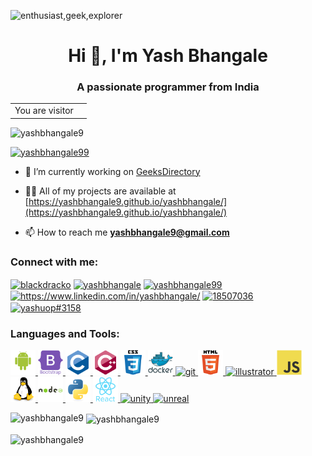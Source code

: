 
![enthusiast,geek,explorer](https://pbs.twimg.com/profile_banners/1490410878612967425/1644177133/1080x360)
<h1 align="center">Hi 👋, I'm Yash Bhangale</h1>

<h3 align="center">A passionate programmer from India</h3>
<table>
  <tr>
    <td>You are visitor</td>
    <td><img src="https://profile-counter.glitch.me/ryanlanciaux/count.svg" alt="" /></td>
  </tr>
</table>

<p align="left"> <img src="https://komarev.com/ghpvc/?username=yashbhangale9&label=Profile%20views&color=0e75b6&style=flat" alt="yashbhangale9" /> </p>

<p align="left"> <a href="https://twitter.com/yashbhangale99" target="blank"><img src="https://img.shields.io/twitter/follow/yashbhangale99?logo=twitter&style=for-the-badge" alt="yashbhangale99" /></a> </p>

- 🔭 I’m currently working on [GeeksDirectory](www.geeksdirectory.com)

- 👨‍💻 All of my projects are available at [https://yashbhangale9.github.io/yashbhangale/](https://yashbhangale9.github.io/yashbhangale/)

- 📫 How to reach me **yashbhangale9@gmail.com**

<h3 align="left">Connect with me:</h3>
<p align="left">
<a href="https://codepen.io/blackdracko" target="blank"><img align="center" src="https://raw.githubusercontent.com/rahuldkjain/github-profile-readme-generator/master/src/images/icons/Social/codepen.svg" alt="blackdracko" height="30" width="40" /></a>
<a href="https://dev.to/yashbhangale" target="blank"><img align="center" src="https://raw.githubusercontent.com/rahuldkjain/github-profile-readme-generator/master/src/images/icons/Social/devto.svg" alt="yashbhangale" height="30" width="40" /></a>
<a href="https://twitter.com/yashbhangale99" target="blank"><img align="center" src="https://raw.githubusercontent.com/rahuldkjain/github-profile-readme-generator/master/src/images/icons/Social/twitter.svg" alt="yashbhangale99" height="30" width="40" /></a>
<a href="https://linkedin.com/in/https://www.linkedin.com/in/yashbhangale/" target="blank"><img align="center" src="https://raw.githubusercontent.com/rahuldkjain/github-profile-readme-generator/master/src/images/icons/Social/linked-in-alt.svg" alt="https://www.linkedin.com/in/yashbhangale/" height="30" width="40" /></a>
<a href="https://stackoverflow.com/users/18507036" target="blank"><img align="center" src="https://raw.githubusercontent.com/rahuldkjain/github-profile-readme-generator/master/src/images/icons/Social/stack-overflow.svg" alt="18507036" height="30" width="40" /></a>
<a href="https://discord.gg/yashuop#3158" target="blank"><img align="center" src="https://raw.githubusercontent.com/rahuldkjain/github-profile-readme-generator/master/src/images/icons/Social/discord.svg" alt="yashuop#3158" height="30" width="40" /></a>
</p>

<h3 align="left">Languages and Tools:</h3>
<p align="left"> <a href="https://developer.android.com" target="_blank" rel="noreferrer"> <img src="https://raw.githubusercontent.com/devicons/devicon/master/icons/android/android-original-wordmark.svg" alt="android" width="40" height="40"/> </a> <a href="https://getbootstrap.com" target="_blank" rel="noreferrer"> <img src="https://raw.githubusercontent.com/devicons/devicon/master/icons/bootstrap/bootstrap-plain-wordmark.svg" alt="bootstrap" width="40" height="40"/> </a> <a href="https://www.cprogramming.com/" target="_blank" rel="noreferrer"> <img src="https://raw.githubusercontent.com/devicons/devicon/master/icons/c/c-original.svg" alt="c" width="40" height="40"/> </a> <a href="https://www.w3schools.com/cpp/" target="_blank" rel="noreferrer"> <img src="https://raw.githubusercontent.com/devicons/devicon/master/icons/cplusplus/cplusplus-original.svg" alt="cplusplus" width="40" height="40"/> </a> <a href="https://www.w3schools.com/css/" target="_blank" rel="noreferrer"> <img src="https://raw.githubusercontent.com/devicons/devicon/master/icons/css3/css3-original-wordmark.svg" alt="css3" width="40" height="40"/> </a> <a href="https://www.docker.com/" target="_blank" rel="noreferrer"> <img src="https://raw.githubusercontent.com/devicons/devicon/master/icons/docker/docker-original-wordmark.svg" alt="docker" width="40" height="40"/> </a> <a href="https://git-scm.com/" target="_blank" rel="noreferrer"> <img src="https://www.vectorlogo.zone/logos/git-scm/git-scm-icon.svg" alt="git" width="40" height="40"/> </a> <a href="https://www.w3.org/html/" target="_blank" rel="noreferrer"> <img src="https://raw.githubusercontent.com/devicons/devicon/master/icons/html5/html5-original-wordmark.svg" alt="html5" width="40" height="40"/> </a> <a href="https://www.adobe.com/in/products/illustrator.html" target="_blank" rel="noreferrer"> <img src="https://www.vectorlogo.zone/logos/adobe_illustrator/adobe_illustrator-icon.svg" alt="illustrator" width="40" height="40"/> </a> <a href="https://developer.mozilla.org/en-US/docs/Web/JavaScript" target="_blank" rel="noreferrer"> <img src="https://raw.githubusercontent.com/devicons/devicon/master/icons/javascript/javascript-original.svg" alt="javascript" width="40" height="40"/> </a> <a href="https://www.linux.org/" target="_blank" rel="noreferrer"> <img src="https://raw.githubusercontent.com/devicons/devicon/master/icons/linux/linux-original.svg" alt="linux" width="40" height="40"/> </a> <a href="https://nodejs.org" target="_blank" rel="noreferrer"> <img src="https://raw.githubusercontent.com/devicons/devicon/master/icons/nodejs/nodejs-original-wordmark.svg" alt="nodejs" width="40" height="40"/> </a> <a href="https://www.python.org" target="_blank" rel="noreferrer"> <img src="https://raw.githubusercontent.com/devicons/devicon/master/icons/python/python-original.svg" alt="python" width="40" height="40"/> </a> <a href="https://reactjs.org/" target="_blank" rel="noreferrer"> <img src="https://raw.githubusercontent.com/devicons/devicon/master/icons/react/react-original-wordmark.svg" alt="react" width="40" height="40"/> </a> <a href="https://unity.com/" target="_blank" rel="noreferrer"> <img src="https://www.vectorlogo.zone/logos/unity3d/unity3d-icon.svg" alt="unity" width="40" height="40"/> </a> <a href="https://unrealengine.com/" target="_blank" rel="noreferrer"> <img src="https://raw.githubusercontent.com/kenangundogan/fontisto/036b7eca71aab1bef8e6a0518f7329f13ed62f6b/icons/svg/brand/unreal-engine.svg" alt="unreal" width="40" height="40"/> </a> </p>

<p><img align="left" src="https://github-readme-stats.vercel.app/api/top-langs?username=yashbhangale9&show_icons=true&locale=en&layout=compact" alt="yashbhangale9" /></p>

<p>&nbsp;<img align="center" src="https://github-readme-stats.vercel.app/api?username=yashbhangale9&show_icons=true&locale=en" alt="yashbhangale9" /></p>

<p><img align="center" src="https://github-readme-streak-stats.herokuapp.com/?user=yashbhangale9&" alt="yashbhangale9" /></p>
